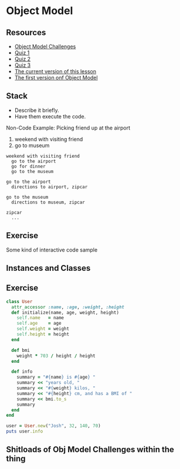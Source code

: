 Object Model
============

Resources
---------

* [Object Model Challenges](https://gist.github.com/JoshCheek/ad9f70a6d855be9ed50d)
* [Quiz 1](https://quizzes-ruby-object-model.herokuapp.com/1)
* [Quiz 2](https://quizzes-ruby-object-model.herokuapp.com/2)
* [Quiz 3](https://quizzes-ruby-object-model.herokuapp.com/3)
* [The current version of this lesson](https://github.com/JoshCheek/object-model-hash-style)
* [The first version onf Object Model](https://github.com/JoshCheek/ruby-object-model)

Stack
-----

* Describe it briefly.
* Have them execute the code.


Non-Code Example: Picking friend up at the airport

1. weekend with visiting friend
2. go to museum

```
weekend with visiting friend
  go to the airport
  go for dinner
  go to the museum

go to the airport
  directions to airport, zipcar

go to the museum
  directions to museum, zipcar

zipcar
  ...
```

Exercise
--------

Some kind of interactive code sample


Instances and Classes
---------------------


Exercise
--------

```ruby
class User
  attr_accessor :name, :age, :weight, :height
  def initialize(name, age, weight, height)
    self.name   = name
    self.age    = age
    self.weight = weight
    self.height = height
  end

  def bmi
    weight * 703 / height / height
  end

  def info
    summary = "#{name} is #{age} "
    summary << "years old, "
    summary << "#{weight} kilos, "
    summary << "#{height} cm, and has a BMI of "
    summary << bmi.to_s
    summary
  end
end

user = User.new("Josh", 32, 140, 70)
puts user.info
```

Shitloads of Obj Model Challenges within the thing
--------------------------------------------------






